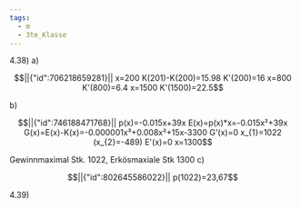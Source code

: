 ```yaml
---
tags:
  - m
  - 3te_Klasse
---
```

4.38)
a)
```math
||{"id":706218659281}||

x=200 
K(201)-K(200)=15.98
K'(200)=16
x=800
K'(800)=6.4
x=1500
K'(1500)=22.5
```
b)
```math
||{"id":746188471768}||

p(x)=-0.015x+39x
E(x)=p(x)*x=-0.015x²+39x
G(x)=E(x)-K(x)=-0.000001x³+0.008x²+15x-3300
G'(x)=0
x_{1}=1022
(x_{2}=-489)
E'(x)=0
x=1300
```
Gewinnmaximal Stk. 1022, Erkösmaxiale Stk 1300
c)
```math
||{"id":802645586022}||

p(1022)=23,67
```
4.39)
